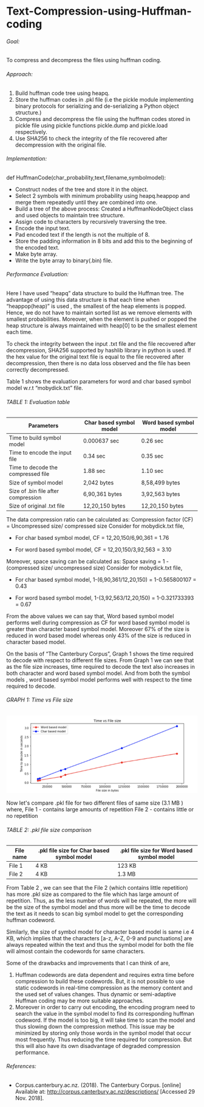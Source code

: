 # Text-Compression-using-Huffman-coding

###### Goal: 

To compress and decompress the files using huffman coding.

###### Approach:

1. Build huffman code tree using heapq.
2. Store the huffman codes in .pkl file (i.e the pickle module implementing binary protocols for serializing and de-serializing a Python object structure.)
3. Compress and decompress the file using the huffman codes stored in pickle file using pickle functions pickle.dump and pickle.load respectively.
4. Use SHA256 to check the integrity of the file recovered after decompression with the original file.

###### Implementation:

def HuffmanCode(char_probability,text,filename,symbolmodel):
-	Construct nodes of the tree and store it in the object.
-	Select 2 symbols with minimum probability using heapq.heappop and merge them repeatedly until they are combined into one.
-	Build a tree of the above process: Created a HuffmanNodeObject class and used objects to maintain tree structure.
-	Assign code to characters by recursively traversing the tree.
-	Encode the input text. 
-	Pad encoded text if the length is not the multiple of 8.
-	Store the padding information in 8 bits and add this to the beginning of the encoded text.
-	Make byte array.
-	Write the byte array to binary(.bin) file.

###### Performance Evaluation:
   Here I have used “heapq” data structure to build the Huffman tree.  The advantage of using this data structure is that each time when “heappop(heap)” is used , the smallest of the heap elements is popped. Hence, we do not have to maintain sorted list as we remove elements with smallest probabilities. Moreover, when the element is pushed or popped the heap structure is always maintained with heap[0] to be the smallest element each time.
   
   To check the integrity between the input .txt file and the file recovered after decompression, SHA256 supported by hashlib library in python is used. If the hex value for the original text file is equal to the file recovered after decompression, then there is no data loss observed and the file has been correctly decompressed.
   
   Table 1 shows the evaluation parameters for word and char based symbol model w.r.t “mobydick.txt” file.

###### TABLE 1: Evaluation table

Parameters | Char based symbol model | Word based symbol model
------------ | ------------- | -------------
Time to build symbol model | 0.000637 sec | 0.26 sec
Time to encode the input file | 0.34 sec | 0.35 sec
Time to decode the compressed file | 1.88 sec | 1.10 sec
Size of symbol model | 2,042 bytes | 8,58,499 bytes
Size of .bin file after compression | 6,90,361 bytes | 3,92,563 bytes
Size of original .txt file | 12,20,150 bytes | 12,20,150 bytes 

The data compression ratio can be calculated as:
			Compression factor (CF)  = Uncompressed size/ compressed size
Consider for mobydick.txt file,
-	For char based symbol model, CF = 12,20,150/6,90,361 = 1.76

-	For word based symbol model, CF = 12,20,150/3,92,563 = 3.10

Moreover, space saving can be calculated as:
Space saving = 1 - (compressed size/ uncompressed size)
Consider for mobydick.txt file,
-	For char based symbol model, 1-(6,90,361/12,20,150) = 1-0.565800107 = 0.43

-	For word based symbol model, 1-(3,92,563/12,20,150) = 1-0.321733393 = 0.67

   From the above values we can say that, Word based symbol model performs well during compression as CF for word based symbol model is greater than character based symbol model. Moreover 67% of the size is reduced in word based model whereas only 43% of the size is reduced in character based model.
   
   On the basis of “The Canterbury Corpus”, Graph 1 shows the time required to decode with respect to different file sizes. From Graph 1 we can see that as the file size increases, time required to decode the text also increases in both character and word based symbol model. And from both the symbol models , word based symbol model performs well with respect to the time required to decode.

###### GRAPH 1: Time vs File size

![alt text](Screenshots/DataCompression1.png "Time vs File size")

Now let's compare .pkl file for two different files of same size (3.1 MB ) where, 
File 1 - contains large amounts of repetition 
File 2 - contains little or no repetition

###### TABLE 2: .pkl file size comparison
File name | .pkl file size for Char based symbol model | .pkl file size for Word based symbol model
------------ | ------------- | -------------
File 1 | 4 KB | 123 KB
File 2 | 4 KB | 1.3 MB


   From Table 2 , we can see that the File 2 (which contains little repetition) has more .pkl size as compared to the file which has large amount of repetition. Thus, as the less number of words will be repeated, the more will be the size of the symbol model and thus more will be the time to decode the text as it needs to scan big symbol model to get the corresponding huffman codeword.
   
   Similarly, the size of symbol model for character based model is same i.e 4 KB, which implies that the characters [a-z, A-Z, 0-9 and punctuations] are always repeated within the text and thus the symbol model for both the file will almost contain the codewords for same characters.
   
   Some of the drawbacks and improvements that I can think of are, 
1. Huffman codewords are data dependent and requires extra time before compression to build these codewords. But, it is not possible to use static codewords in real-time compression as the memory content and the used  set of values changes. Thus dynamic or semi-adaptive Huffman coding may be more suitable approaches. 
2. Moreover in order to carry out encoding, the encoding program need to search the value in the symbol model to find its corresponding huffman codeword. If the model is too big, it will take time to scan the model and thus slowing down the compression method. This issue may be  minimized by storing only those words in the symbol model that occur most frequently. Thus reducing the time required for compression. But this will also have its own disadvantage of degraded compression performance.

###### References:

-	Corpus.canterbury.ac.nz. (2018). The Canterbury Corpus. [online] Available at: http://corpus.canterbury.ac.nz/descriptions/ [Accessed 29 Nov. 2018].
